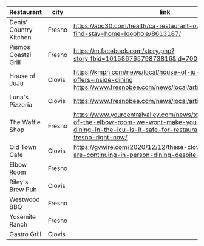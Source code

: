 | Restaurant | city | link |
|------------|------|------|
| Denis' Country Kitchen | Fresno | https://abc30.com/health/ca-restaurant-owner-claims-to-find-stay-home-loophole/8613187/ |
| Pismos Coastal Grill | Fresno | https://m.facebook.com/story.php?story_fbid=10158676579873816&id=700023815 |
| House of JuJu | Clovis | https://kmph.com/news/local/house-of-ju-ju-in-clovis-offers-inside-dining <br /> https://www.fresnobee.com/news/local/article244178187.html |
| Luna's Pizzeria | Clovis | https://www.fresnobee.com/news/local/article244178187.html |
| The Waffle Shop | Fresno | https://www.yourcentralvalley.com/news/top-stories/owner-of-the-elbow-room-we-wont-make-you-feel-like-your-dining-in-the-icu-is-it-safe-for-restaurants-to-reopen-in-fresno-right-now/ |
| Old Town Cafe | Clovis | https://gvwire.com/2020/12/12/these-clovis-restaurants-are-continuing-in-person-dining-despite-lockdown/ |
| Elbow Room | Fresno | |
| Riley's Brew Pub | Clovis | |
| Westwood BBQ | Fresno | |
| Yosemite Ranch | Fresno | |
| Gastro Grill | Clovis | |

